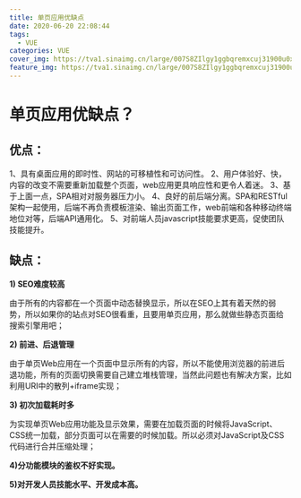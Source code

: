 ```yaml
---
title: 单页应用优缺点
date: 2020-06-20 22:08:44
tags:
  - VUE
categories: VUE
cover_img: https://tva1.sinaimg.cn/large/007S8ZIlgy1ggbqremxcuj31900u0x6p.jpg
feature_img: https://tva1.sinaimg.cn/large/007S8ZIlgy1ggbqremxcuj31900u0x6p.jpg
---
```


# 单页应用优缺点？

## 优点：

1、具有桌面应用的即时性、网站的可移植性和可访问性。
2、用户体验好、快，内容的改变不需要重新加载整个页面，web应用更具响应性和更令人着迷。
3、基于上面一点，SPA相对对服务器压力小。
4、良好的前后端分离。SPA和RESTful架构一起使用，后端不再负责模板渲染、输出页面工作，web前端和各种移动终端地位对等，后端API通用化。
5、对前端人员javascript技能要求更高，促使团队技能提升。

## 缺点：

**1) SEO难度较高**

由于所有的内容都在一个页面中动态替换显示，所以在SEO上其有着天然的弱势，所以如果你的站点对SEO很看重，且要用单页应用，那么就做些静态页面给搜索引擎用吧；

**2) 前进、后退管理**

由于单页Web应用在一个页面中显示所有的内容，所以不能使用浏览器的前进后退功能，所有的页面切换需要自己建立堆栈管理，当然此问题也有解决方案，比如利用URI中的散列+iframe实现；

**3) 初次加载耗时多**

为实现单页Web应用功能及显示效果，需要在加载页面的时候将JavaScript、CSS统一加载，部分页面可以在需要的时候加载。所以必须对JavaScript及CSS代码进行合并压缩处理；

**4)分功能模块的鉴权不好实现。**

**5)对开发人员技能水平、开发成本高。**